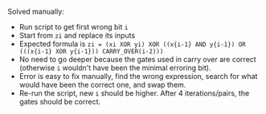 Solved manually:

- Run script to get first wrong bit `i`
- Start from `zi` and replace its inputs
- Expected formula is `zi = (xi XOR yi) XOR ((x{i-1} AND y{i-1}) OR (((x{i-1} XOR y{i-1})) CARRY_OVER(i-2)))`
- No need to go deeper because the gates used in carry over are correct (otherwise `i` wouldn't have been the minimal erroring bit).
- Error is easy to fix manually, find the wrong expression, search for what would have been the correct one, and swap them.
- Re-run the script, new `i` should be higher. After 4 iterations/pairs, the gates should be correct.

